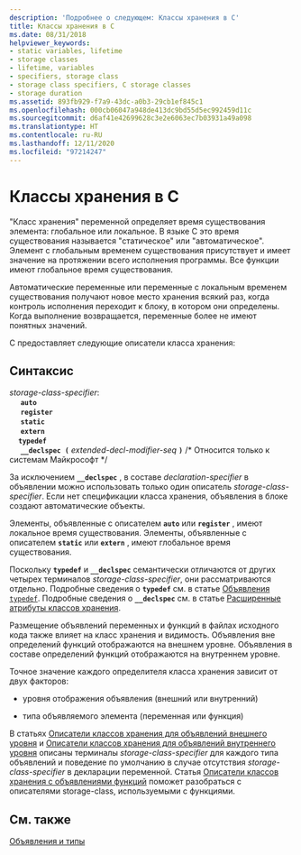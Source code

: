 ```yaml
---
description: 'Подробнее о следующем: Классы хранения в C'
title: Классы хранения в C
ms.date: 08/31/2018
helpviewer_keywords:
- static variables, lifetime
- storage classes
- lifetime, variables
- specifiers, storage class
- storage class specifiers, C storage classes
- storage duration
ms.assetid: 893fb929-f7a9-43dc-a0b3-29cb1ef845c1
ms.openlocfilehash: 000cb06047a948de413dc9bd55d5ec992459d11c
ms.sourcegitcommit: d6af41e42699628c3e2e6063ec7b03931a49a098
ms.translationtype: HT
ms.contentlocale: ru-RU
ms.lasthandoff: 12/11/2020
ms.locfileid: "97214247"
---
```

# <a name="c-storage-classes"></a>Классы хранения в C

"Класс хранения" переменной определяет время существования элемента: глобальное или локальное. В языке С это время существования называется "статическое" или "автоматическое". Элемент с глобальным временем существования присутствует и имеет значение на протяжении всего исполнения программы. Все функции имеют глобальное время существования.

Автоматические переменные или переменные с локальным временем существования получают новое место хранения всякий раз, когда контроль исполнения переходит к блоку, в котором они определены. Когда выполнение возвращается, переменные более не имеют понятных значений.

C предоставляет следующие описатели класса хранения:

## <a name="syntax"></a>Синтаксис

*storage-class-specifier*:<br/>
&nbsp;&nbsp;&nbsp;&nbsp; **`auto`**<br/>
&nbsp;&nbsp;&nbsp;&nbsp; **`register`**<br/>
&nbsp;&nbsp;&nbsp;&nbsp; **`static`**<br/>
&nbsp;&nbsp;&nbsp;&nbsp; **`extern`**<br/>
&nbsp;&nbsp;&nbsp;&nbsp;**`typedef`**<br/>
&nbsp;&nbsp;&nbsp;&nbsp; **`__declspec (`** *extended-decl-modifier-seq* **`)`**  /\* Относится только к системам Майкрософт \*/

За исключением **`__declspec`** , в составе *declaration-specifier* в объявлении можно использовать только один описатель *storage-class-specifier*. Если нет спецификации класса хранения, объявления в блоке создают автоматические объекты.

Элементы, объявленные с описателем **`auto`** или **`register`** , имеют локальное время существования. Элементы, объявленные с описателем **`static`** или **`extern`** , имеют глобальное время существования.

Поскольку **`typedef`** и **`__declspec`** семантически отличаются от других четырех терминалов *storage-class-specifier*, они рассматриваются отдельно. Подробные сведения о **`typedef`** см. в статье [Объявления `typedef`](../c-language/typedef-declarations.md). Подробные сведения о **`__declspec`** см. в статье [Расширенные атрибуты классов хранения](../c-language/c-extended-storage-class-attributes.md).

Размещение объявлений переменных и функций в файлах исходного кода также влияет на класс хранения и видимость. Объявления вне определений функций отображаются на внешнем уровне. Объявления в составе определений функций отображаются на внутреннем уровне.

Точное значение каждого определителя класса хранения зависит от двух факторов:

- уровня отображения объявления (внешний или внутренний)

- типа объявляемого элемента (переменная или функция)

В статьях [Описатели классов хранения для объявлений внешнего уровня](../c-language/storage-class-specifiers-for-external-level-declarations.md) и [Описатели классов хранения для объявлений внутреннего уровня](../c-language/storage-class-specifiers-for-internal-level-declarations.md) описаны терминалы *storage-class-specifier* для каждого типа объявлений и поведение по умолчанию в случае отсутствия *storage-class-specifier* в декларации переменной. Статья [Описатели классов хранения с объявлениями функций](../c-language/storage-class-specifiers-with-function-declarations.md) поможет разобраться с описателями storage-class, используемыми с функциями.

## <a name="see-also"></a>См. также

[Объявления и типы](../c-language/declarations-and-types.md)
